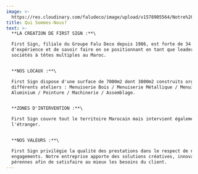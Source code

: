```yaml
---
image: >-
  https://res.cloudinary.com/faludeco/image/upload/v1578905564/Notre%20Histoire/Workforce_zzqwzb.jpg
title: Qui Sommes-Nous?
text: >-
  **LA CREATION DE FIRST SIGN :**\

  First Sign, filiale du Groupe Falu Deco depuis 1986, est forte de 34 ans
  d'expérience et de savoir faire en se positionnant en tant que leader des
  sociétés à têtes multiples au Maroc.


  **NOS LOCAUX :**\

  First Sign dispose d'une surface de 7000m2 dont 3800m2 construits organisés en
  différents ateliers : Menuiserie Bois / Menuiserie Métallique / Menuiserie
  Aluminium / Peinture / Machinerie / Assemblage.


  **ZONES D'INTERVENTION :**\

  First Sign couvre tout le territoire Marocain mais intervient également à
  l'étranger.


  **NOS VALEURS :**\

  First Sign privilégie la qualité des prestations dans le respect de nos
  engagements. Notre entreprise apporte des solutions créatives, innovantes et
  pérennes afin de satisfaire au mieux les besoins du client.
---
```


